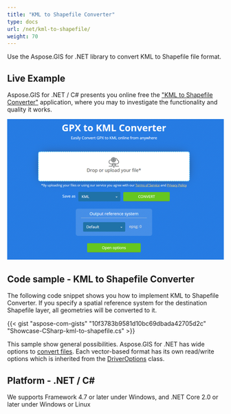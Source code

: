 ```yaml
---
title: "KML to Shapefile Converter"
type: docs
url: /net/kml-to-shapefile/
weight: 70
---
```


Use the Aspose.GIS for .NET library to convert KML to Shapefile file format.

## **Live Example**

Aspose.GIS for .NET / C# presents you online free the ["KML to Shapefile Converter"](https://products.aspose.app/gis/conversion/kml-to-shapefile) application, where you may to investigate the functionality and quality it works.

![KML to Shapefile Converter App](conversion.png)

## **Code sample - KML to Shapefile Converter**

The following code snippet shows you how to implement KML to Shapefile Converter. If you specify a spatial reference system for the destination Shapefile layer, all geometries will be converted to it. 

{{< gist "aspose-com-gists" "10f3783b9581d10bc69dbada42705d2c" "Showcase-CSharp-kml-to-shapefile.cs" >}}

This sample show general possibilities. Aspose.GIS for .NET has wide options to [convert files](https://docs.aspose.com/gis/net/vector-layers/). Each vector-based format has its own read/write options which is inherited from the [DriverOptions](https://reference.aspose.com/gis/net/aspose.gis/driveroptions) class.

## **Platform - .NET / C#**

We supports Framework 4.7 or later under Windows, and .NET Core 2.0 or later under Windows or Linux
